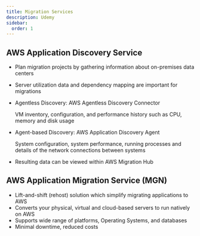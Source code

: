 ```yaml
---
title: Migration Services
description: Udemy
sidebar:
  order: 1
---
```


## AWS Application Discovery Service

- Plan migration projects by gathering information about on-premises data centers
- Server utilization data and dependency mapping are important for migrations

- Agentless Discovery: AWS Agentless Discovery Connector

  VM inventory, configuration, and performance history such as CPU, memory and disk usage

- Agent-based Discovery: AWS Application Discovery Agent

  System configuration, system performance, running processes and details of the network connections between systems

- Resulting data can be viewed within AWS Migration Hub

## AWS Application Migration Service (MGN)

- Lift-and-shift (rehost) solution which simplify migrating applications to AWS
- Converts your physical, virtual and cloud-based servers to run natively on AWS
- Supports wide range of platforms, Operating Systems, and databases
- Minimal downtime, reduced costs
